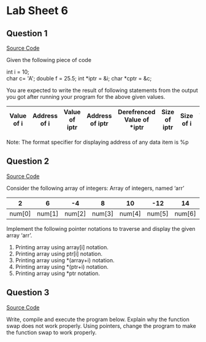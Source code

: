 # Lab Sheet 6

## Question 1

[Source Code](./q1.c)

Given the following piece of code

 int i = 10;    
 char c= 'A';
 double f = 25.5;
 int *iptr = &i;
 char *cptr = &c;

 You are expected to write the result of following statements from the output you got after running your program for the above given values. 


| Value of i | Address of i | Value of iptr | Address of iptr | Derefrenced Value of *iptr | Size of iptr | Size of i | Value of c | Address of c | Value of cptr | Address of cptr | Derefrenced Value of *cptr |	Size of cptr | Size of c |
|:----------:|--------------|---------------|-----------------|----------------------------|--------------|-----------|------------|--------------|---------------|-----------------|----------------------------|--------------|-----------|



						
Note:   The format specifier for displaying address of any data item is %p


## Question 2

[Source Code](./q2.c)


Consider the following array of integers:
Array of integers, named ‘arr’

| 2 | 6 | -4 | 8 | 10 |	-12 | 14 | 16 | 18 | 20 |
|---|---|----|---|----|-----|----|----|----|----|
|num[0]|num[1]|num[2]|num[3]|num[4]|num[5]|num[6]|num[7]|num[8]|num[9]|

Implement the following pointer notations to traverse and display the given array ‘arr’.
1.	Printing array using array[i] notation.
2.	Printing array using ptr[i] notation.
3.	Printing array using *(array+i) notation.
4.	Printing array using *(ptr+i) notation.
5.	Printing array using *ptr notation.


## Question 3

[Source Code](./q3.c)

Write, compile and execute the program below. Explain why the function swap does not work properly. Using pointers, change the program to make the function swap to work properly. 
